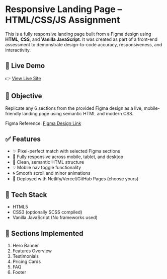 # Responsive Landing Page – HTML/CSS/JS Assignment

This is a fully responsive landing page built from a Figma design using **HTML**, **CSS**, and **Vanilla JavaScript**. It was created as part of a front-end assessment to demonstrate design-to-code accuracy, responsiveness, and interactivity.

## 🔗 Live Demo

👉 [View Live Site](https://github.com/SahithiGurram10/clove-dental-unbundl-internship-assignment-round-main)

## 🎯 Objective

Replicate any 6 sections from the provided Figma design as a live, mobile-friendly landing page using semantic HTML and modern CSS.

Figma Reference: [Figma Design Link](https://www.figma.com/design/sm9DHhMwT84hL3vv3Rxkkg/Test-Assignment?node-id=4-1423&t=LfmzHBrjezvkcVoH-1)

## ✅ Features

- ✨ Pixel-perfect match with selected Figma sections
- 📱 Fully responsive across mobile, tablet, and desktop
- 🎨 Clean, semantic HTML structure
- 💡 Mobile nav toggle functionality
- 🌀 Smooth scroll and minor animations
- 🔗 Deployed with Netlify/Vercel/GitHub Pages (choose yours)

## 🔧 Tech Stack

- HTML5
- CSS3 (optionally SCSS compiled)
- Vanilla JavaScript (No frameworks used)

## 🚀 Sections Implemented

1. Hero Banner
2. Features Overview
3. Testimonials
4. Pricing Cards
5. FAQ
6. Footer

